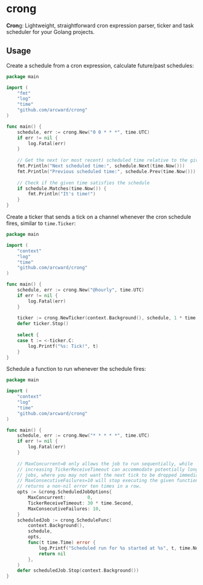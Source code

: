 # crong

**Cron**g: Lightweight, straightforward cron expression parser, ticker
and task scheduler for your Golang projects.

## Usage

Create a schedule from a cron expression, calculate future/past schedules:

```go
package main

import (
	"fmt"
	"log"
	"time"
	"github.com/arcward/crong"
)

func main() {
	schedule, err := crong.New("0 0 * * *", time.UTC)
	if err != nil {
		log.Fatal(err)
    }
	
	// Get the next (or most recent) scheduled time relative to the given time
	fmt.Println("Next scheduled time:", schedule.Next(time.Now()))
	fmt.Println("Previous scheduled time:", schedule.Prev(time.Now()))
    
	// Check if the given time satisfies the schedule
	if schedule.Matches(time.Now()) {
		fmt.Println("It's time!")
    }
}
```

Create a ticker that sends a tick on a channel whenever the cron
schedule fires, similar to `time.Ticker`:

```go
package main

import (
	"context"
	"log"
	"time"
	"github.com/arcward/crong"
)

func main() {
	schedule, err := crong.New("@hourly", time.UTC)
	if err != nil {
		log.Fatal(err)
    }
	
	ticker := crong.NewTicker(context.Background(), schedule, 1 * time.Minute)
	defer ticker.Stop()
	
	select {
	case t := <-ticker.C:
		log.Printf("%s: Tick!", t)
    }
}
```

Schedule a function to run whenever the schedule fires:

```go
package main

import (
	"context"
	"log"
	"time"
	"github.com/arcward/crong"
)

func main() {
	schedule, err := crong.New("* * * * *", time.UTC)
	if err != nil {
		log.Fatal(err)
    }
	
	// MaxConcurrent=0 only allows the job to run sequentially, while
	// increasing TickerReceiveTimeout can accommodate potentially long-running
	// jobs, where you may not want the next tick to be dropped immediately.
	// MaxConsecutiveFailures=10 will stop executing the given function if it
	// returns a non-nil error ten times in a row.
	opts := &crong.ScheduledJobOptions{
		MaxConcurrent:        0,
		TickerReceiveTimeout: 30 * time.Second,
		MaxConsecutiveFailures: 10,
	}
	scheduledJob := crong.ScheduleFunc(
		context.Background(),
		schedule,
		opts,
		func(t time.Time) error {
			log.Printf("Scheduled run for %s started at %s", t, time.Now())
			return nil
        },
    )
	defer scheduledJob.Stop(context.Background())
}
```
